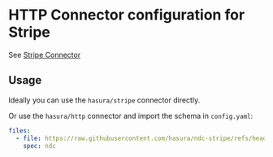 # HTTP Connector configuration for Stripe

See [Stripe Connector](https://github.com/hasura/ndc-stripe)

## Usage

Ideally you can use the `hasura/stripe` connector directly.

Or use the `hasura/http` connector and import the schema in `config.yaml`:

```yaml
files:
  - file: https://raw.githubusercontent.com/hasura/ndc-stripe/refs/heads/main/config/schema.json
    spec: ndc
```
